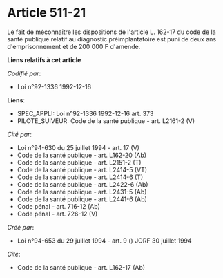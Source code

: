 # Article 511-21

Le fait de méconnaître les dispositions de l'article L. 162-17 du code de la santé publique relatif au diagnostic
préimplantatoire est puni de deux ans d'emprisonnement et de 200 000 F d'amende.

**Liens relatifs à cet article**

_Codifié par_:

  - Loi n°92-1336 1992-12-16

**Liens**:

  - SPEC_APPLI: Loi n°92-1336 1992-12-16 art. 373
  - PILOTE_SUIVEUR: Code de la santé publique - art. L2161-2 (V)

_Cité par_:

  - Loi n°94-630 du 25 juillet 1994 - art. 17 (V)
  - Code de la santé publique - art. L162-20 (Ab)
  - Code de la santé publique - art. L2151-2 (T)
  - Code de la santé publique - art. L2414-5 (VT)
  - Code de la santé publique - art. L2414-6 (T)
  - Code de la santé publique - art. L2422-6 (Ab)
  - Code de la santé publique - art. L2431-5 (Ab)
  - Code de la santé publique - art. L2441-6 (Ab)
  - Code pénal - art. 716-12 (Ab)
  - Code pénal - art. 726-12 (V)

_Créé par_:

  - Loi n°94-653 du 29 juillet 1994 - art. 9 () JORF 30 juillet 1994

_Cite_:

  - Code de la santé publique - art. L162-17 (Ab)
